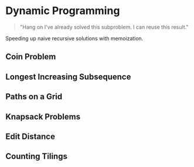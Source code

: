 # Dynamic Programming

>"Hang on I've already solved this subproblem. I can reuse this result."

Speeding up naive recursive solutions with memoization.


## Coin Problem

## Longest Increasing Subsequence

## Paths on a Grid

## Knapsack Problems

## Edit Distance

## Counting Tilings